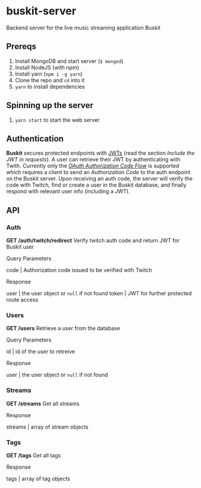 # buskit-server
Backend server for the live music streaming application Buskit

## Prereqs

1. Install MongoDB and start server (`$ mongod`)
2. Install NodeJS (with npm)
3. Install yarn (`npm i -g yarn`)
4. Clone the repo and `cd` into it
5. `yarn` to install dependencies

## Spinning up the server
1. `yarn start` to start the web server

## Authentication
**Buskit** secures protected endpoints with [JWTs](https://www.npmjs.com/package/passport-jwt) (read the section *Include the JWT in requests*). A user can retrieve their JWT by authenticating with Twith. Currently only the [*OAuth Authorization Code Flow*](
https://dev.twitch.tv/docs/authentication/getting-tokens-oauth/#oauth-authorization-code-flow
) is supported which requires a client to send an *Authorization Code* to the auth endpoint on the Buskit server. Upon receiving an auth code, the server will verify the code with Twitch, find or create a user in the Buskit database, and finally respond with relevant user info (including a JWT).

## API

### Auth

**GET /auth/twitch/redirect**
Verify twitch auth code and return JWT for Buskit user

Query Parameters

code | Authorization code issued to be verified with Twitch

Response

user | the user object or `null` if not found
token | JWT for further protected route access

### Users

**GET /users**
Retrieve a user from the database

Query Parameters

id | id of the user to retreive

Response

user | the user object or `null` if not found

### Streams

**GET /streams**
Get all streams

Response

streams | array of stream objects


### Tags

**GET /tags**
Get all tags

Response

tags | array of tag objects